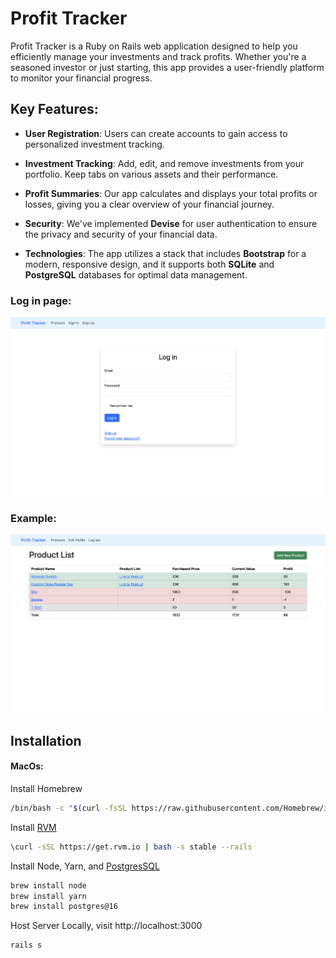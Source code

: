 # Profit Tracker

Profit Tracker is a Ruby on Rails web application designed to help you efficiently manage your investments and track profits. Whether you're a seasoned investor or just starting, this app provides a user-friendly platform to monitor your financial progress.

## Key Features:

- **User Registration**: Users can create accounts to gain access to personalized investment tracking.

- **Investment Tracking**: Add, edit, and remove investments from your portfolio. Keep tabs on various assets and their performance.

- **Profit Summaries**: Our app calculates and displays your total profits or losses, giving you a clear overview of your financial journey.

- **Security**: We've implemented **Devise** for user authentication to ensure the privacy and security of your financial data.

- **Technologies**: The app utilizes a stack that includes **Bootstrap** for a modern, responsive design, and it supports both **SQLite** and **PostgreSQL** databases for optimal data management.

### Log in page:

![screenshot 1](app/assets/images/screenshot-1.png)

### Example:

![screenshot 2](app/assets/images/screenshot-2.png)

## Installation

#### MacOs:

Install Homebrew

```bash
/bin/bash -c "$(curl -fsSL https://raw.githubusercontent.com/Homebrew/install/HEAD/install.sh)"
```

Install [RVM](https://rvm.io/)

```bash
\curl -sSL https://get.rvm.io | bash -s stable --rails
```

Install Node, Yarn, and [PostgresSQL](https://wiki.postgresql.org/wiki/Homebrew)

```bash
brew install node
brew install yarn
brew install postgres@16
```

Host Server Locally, visit http://localhost:3000

```bash
rails s
```

<!-- Notes:
MVC architecture:
Model - handles database (Postgresql, SQLite, MySQL)
View - webpages
Controller - one controller for each webpage

Commands:
rails generate controller home index
rails g scaffold items product:string product_link:string bought_price:integer current_value:integer
rails db:migrate

rails generate devise:install
rails g devise:views
rails generate devise user
rails db:migrate -->

